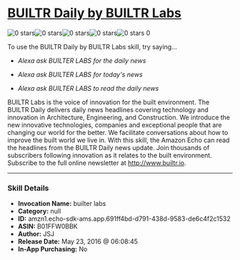 # [BUILTR Daily by BUILTR Labs](http://alexa.amazon.com/#skills/amzn1.echo-sdk-ams.app.691ff4bd-d791-438d-9583-de6c4f2c1532)
![0 stars](../../images/ic_star_border_black_18dp_1x.png)![0 stars](../../images/ic_star_border_black_18dp_1x.png)![0 stars](../../images/ic_star_border_black_18dp_1x.png)![0 stars](../../images/ic_star_border_black_18dp_1x.png)![0 stars](../../images/ic_star_border_black_18dp_1x.png) 0

To use the BUILTR Daily by BUILTR Labs skill, try saying...

* *Alexa ask BUILTER LABS for the daily news*

* *Alexa ask BUILTER LABS for today's news*

* *Alexa ask BUILTER LABS to read the daily news*

BUILTR Labs is the voice of innovation for the built environment. The BUILTR Daily delivers daily news headlines covering technology and innovation in Architecture, Engineering, and Construction. We introduce the new innovative technologies, companies and exceptional people that are changing our world for the better. We facilitate conversations about how to improve the built world we live in. With this skill, the Amazon Echo can read the headlines from the BUILTR Daily news update. Join thousands of subscribers following innovation as it relates to the built environment. Subscribe to the full online newsletter at http://www.builtr.io.

***

### Skill Details

* **Invocation Name:** builter labs
* **Category:** null
* **ID:** amzn1.echo-sdk-ams.app.691ff4bd-d791-438d-9583-de6c4f2c1532
* **ASIN:** B01FFW0BBK
* **Author:** JSJ
* **Release Date:** May 23, 2016 @ 06:08:45
* **In-App Purchasing:** No
